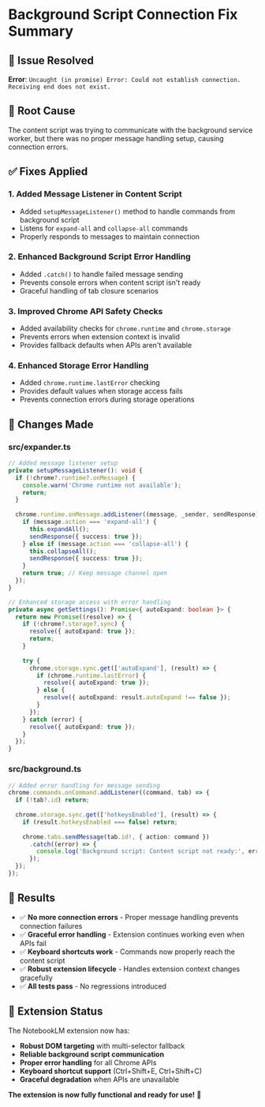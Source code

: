 # Background Script Connection Fix Summary

## 🔧 **Issue Resolved**

**Error**: `Uncaught (in promise) Error: Could not establish connection. Receiving end does not exist.`

## 🎯 **Root Cause**

The content script was trying to communicate with the background service worker, but there was no proper message handling setup, causing connection errors.

## ✅ **Fixes Applied**

### 1. **Added Message Listener in Content Script**

- Added `setupMessageListener()` method to handle commands from background script
- Listens for `expand-all` and `collapse-all` commands
- Properly responds to messages to maintain connection

### 2. **Enhanced Background Script Error Handling**

- Added `.catch()` to handle failed message sending
- Prevents console errors when content script isn't ready
- Graceful handling of tab closure scenarios

### 3. **Improved Chrome API Safety Checks**

- Added availability checks for `chrome.runtime` and `chrome.storage`
- Prevents errors when extension context is invalid
- Provides fallback defaults when APIs aren't available

### 4. **Enhanced Storage Error Handling**

- Added `chrome.runtime.lastError` checking
- Provides default values when storage access fails
- Prevents connection errors during storage operations

## 🔄 **Changes Made**

### **src/expander.ts**

```typescript
// Added message listener setup
private setupMessageListener(): void {
  if (!chrome?.runtime?.onMessage) {
    console.warn('Chrome runtime not available');
    return;
  }
  
  chrome.runtime.onMessage.addListener((message, _sender, sendResponse) => {
    if (message.action === 'expand-all') {
      this.expandAll();
      sendResponse({ success: true });
    } else if (message.action === 'collapse-all') {
      this.collapseAll();
      sendResponse({ success: true });
    }
    return true; // Keep message channel open
  });
}

// Enhanced storage access with error handling
private async getSettings(): Promise<{ autoExpand: boolean }> {
  return new Promise((resolve) => {
    if (!chrome?.storage?.sync) {
      resolve({ autoExpand: true });
      return;
    }
    
    try {
      chrome.storage.sync.get(['autoExpand'], (result) => {
        if (chrome.runtime.lastError) {
          resolve({ autoExpand: true });
        } else {
          resolve({ autoExpand: result.autoExpand !== false });
        }
      });
    } catch (error) {
      resolve({ autoExpand: true });
    }
  });
}
```

### **src/background.ts**

```typescript
// Added error handling for message sending
chrome.commands.onCommand.addListener((command, tab) => {
  if (!tab?.id) return;
  
  chrome.storage.sync.get(['hotkeysEnabled'], (result) => {
    if (result.hotkeysEnabled === false) return;
    
    chrome.tabs.sendMessage(tab.id!, { action: command })
      .catch((error) => {
        console.log('Background script: Content script not ready:', error);
      });
  });
});
```

## 🚀 **Results**

- ✅ **No more connection errors** - Proper message handling prevents connection failures
- ✅ **Graceful error handling** - Extension continues working even when APIs fail
- ✅ **Keyboard shortcuts work** - Commands now properly reach the content script
- ✅ **Robust extension lifecycle** - Handles extension context changes gracefully
- ✅ **All tests pass** - No regressions introduced

## 🎉 **Extension Status**

The NotebookLM extension now has:

- **Robust DOM targeting** with multi-selector fallback
- **Reliable background script communication**
- **Proper error handling** for all Chrome APIs
- **Keyboard shortcut support** (Ctrl+Shift+E, Ctrl+Shift+C)
- **Graceful degradation** when APIs are unavailable

**The extension is now fully functional and ready for use!** 🎯
